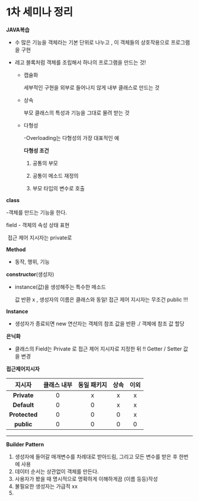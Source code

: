 # 1차 세미나 정리

**JAVA복습**

- 수 많은 기능을 객체라는 기본 단위로 나누고 , 이 객체들의 상호작용으로 프로그램을 구현

- 레고 블록처럼 객체를 조립해서 하나의 프로그램을 만드는 것!

  - 캡슐화 

    세부적인 구현을 외부로 들어나지 않게 내부 클래스로 만드는 것

  - 상속

    부모 클래스의 특성과 기능을 그대로 물려 받는 것

  - 다형성

    -Overloading는 다형성의 가장 대표적인 예

    **다형성 조건**

    1. 공통의 부모

    2. 공통이 메소드 재정의

    3. 부모 타입의 변수로 호출

**class**

-객체를 만드는 기능을 한다.

 field - 객체의 속성 상태 표현

​		접근 제어 지시자는 private로

**Method**

  - 동작, 행위, 기능

**constructor**(생성자)

- instance(값)을 생성해주는 특수한 메소드

  값 반환 x , 생성자의 이름은 클래스와 동일! 접근 제어 지시자는 무조건 public !!!

**Instance**

- 생성자가 종료되면 new 연산자는 객체의 참조 값을 반환 ./ 객체에 참조 값 할당 


**은닉화**

- 클래스의 Field는 Private 로 접근 제어 지시자로 지정한 뒤 !! Getter / Setter 값을 변경


**접근제어지시자**

|    지시자     | 클래스 내부 | 동일 패키지 | 상속 | 이외 |
| :-----------: | :---------: | :---------: | :--: | :--: |
|  **Private**  |      0      |      x      |  x   |  x   |
|  **Default**  |      0      |      0      |  x   |  x   |
| **Protected** |      0      |      0      |  0   |  x   |
|  **public**   |      0      |      0      |  0   |  0   |

***

**Builder Pattern**

1. 생성자에 들어갈 매개변수를 차례대로 받아드림, 그리고 모든 변수를 받은 후 한번에 사용
2. 데이터 순서는 상관없이 객체를 만든다.
3. 사용자가 봤을 때 명시적으로 명확하게 이해하게끔 (이름 등등)작성
4. 불필요한 생성자는 가급적 xx
5. 

